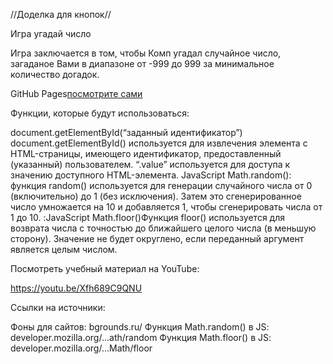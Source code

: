 //Доделка для кнопок//

Игра угадай число

Игра заключается в том, чтобы Комп угадал случайное число, загаданое Вами в диапазоне от -999 до 999 за минимальное количество догадок.

GitHub Pages[посмотрите сами](valenhouse.github.io/Modul_8/)

Функции, которые будут использоваться: 

document.getElementById(“заданный идентификатор”) 
document.getElementById() используется для извлечения элемента с HTML-страницы, имеющего идентификатор, 
предоставленный (указанный) пользователем. 
“.value” используется для доступа к значению доступного HTML-элемента.
JavaScript Math.random(): функция random() используется для генерации случайного числа от 0 (включительно) до 1 (без исключения). 
Затем это сгенерированное число умножается на 10 и добавляется 1, чтобы сгенерировать числа от 1 до 10.
:JavaScript Math.floor()Функция floor() используется для возврата числа с точностью до ближайшего целого числа (в меньшую сторону). 
Значение не будет округлено, если переданный аргумент является целым числом.

Посмотреть учебный материал на YouTube:

https://youtu.be/Xfh689C9QNU

Ссылки на источники:

Фоны для сайтов: bgrounds.ru/
Функция Math.random() в JS: developer.mozilla.org/...ath/random
Функция Math.floor() в JS: developer.mozilla.org/...Math/floor
